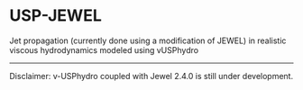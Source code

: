 # USP-JEWEL
Jet propagation (currently done using a modification of JEWEL) in realistic viscous hydrodynamics modeled using vUSPhydro

---

Disclaimer: v-USPhydro coupled with Jewel 2.4.0 is still under development.
